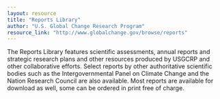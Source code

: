 ```yaml
---
layout: resource
title: "Reports Library"
author: "U.S. Global Change Research Program"
resource_link: "http://www.globalchange.gov/browse/reports"
---
```


The Reports Library features scientific assessments, annual reports and strategic research plans and other resources produced by USGCRP and other collaborative efforts. Select reports by other authoritative scientific bodies such as the Intergovernmental Panel on Climate Change and the Nation Research Council are also available. Most reports are available for download as well, some can be ordered in print free of charge. 